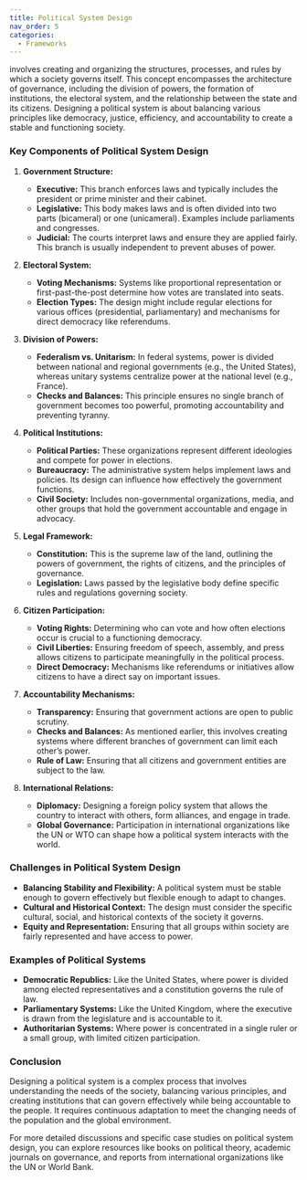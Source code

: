 ```yaml
---
title: Political System Design
nav_order: 5
categories:
  - Frameworks
---
```


involves creating and organizing the structures, processes, and rules by which a society governs itself. This concept encompasses the architecture of governance, including the division of powers, the formation of institutions, the electoral system, and the relationship between the state and its citizens. Designing a political system is about balancing various principles like democracy, justice, efficiency, and accountability to create a stable and functioning society.

### **Key Components of Political System Design**

1. **Government Structure:**

   - **Executive:** This branch enforces laws and typically includes the president or prime minister and their cabinet.
   - **Legislative:** This body makes laws and is often divided into two parts (bicameral) or one (unicameral). Examples include parliaments and congresses.
   - **Judicial:** The courts interpret laws and ensure they are applied fairly. This branch is usually independent to prevent abuses of power.
2. **Electoral System:**

   - **Voting Mechanisms:** Systems like proportional representation or first-past-the-post determine how votes are translated into seats.
   - **Election Types:** The design might include regular elections for various offices (presidential, parliamentary) and mechanisms for direct democracy like referendums.
3. **Division of Powers:**

   - **Federalism vs. Unitarism:** In federal systems, power is divided between national and regional governments (e.g., the United States), whereas unitary systems centralize power at the national level (e.g., France).
   - **Checks and Balances:** This principle ensures no single branch of government becomes too powerful, promoting accountability and preventing tyranny.
4. **Political Institutions:**

   - **Political Parties:** These organizations represent different ideologies and compete for power in elections.
   - **Bureaucracy:** The administrative system helps implement laws and policies. Its design can influence how effectively the government functions.
   - **Civil Society:** Includes non-governmental organizations, media, and other groups that hold the government accountable and engage in advocacy.
5. **Legal Framework:**

   - **Constitution:** This is the supreme law of the land, outlining the powers of government, the rights of citizens, and the principles of governance.
   - **Legislation:** Laws passed by the legislative body define specific rules and regulations governing society.
6. **Citizen Participation:**

   - **Voting Rights:** Determining who can vote and how often elections occur is crucial to a functioning democracy.
   - **Civil Liberties:** Ensuring freedom of speech, assembly, and press allows citizens to participate meaningfully in the political process.
   - **Direct Democracy:** Mechanisms like referendums or initiatives allow citizens to have a direct say on important issues.
7. **Accountability Mechanisms:**

   - **Transparency:** Ensuring that government actions are open to public scrutiny.
   - **Checks and Balances:** As mentioned earlier, this involves creating systems where different branches of government can limit each other’s power.
   - **Rule of Law:** Ensuring that all citizens and government entities are subject to the law.
8. **International Relations:**

   - **Diplomacy:** Designing a foreign policy system that allows the country to interact with others, form alliances, and engage in trade.
   - **Global Governance:** Participation in international organizations like the UN or WTO can shape how a political system interacts with the world.

### **Challenges in Political System Design**

- **Balancing Stability and Flexibility:** A political system must be stable enough to govern effectively but flexible enough to adapt to changes.
- **Cultural and Historical Context:** The design must consider the specific cultural, social, and historical contexts of the society it governs.
- **Equity and Representation:** Ensuring that all groups within society are fairly represented and have access to power.

### **Examples of Political Systems**

- **Democratic Republics:** Like the United States, where power is divided among elected representatives and a constitution governs the rule of law.
- **Parliamentary Systems:** Like the United Kingdom, where the executive is drawn from the legislature and is accountable to it.
- **Authoritarian Systems:** Where power is concentrated in a single ruler or a small group, with limited citizen participation.

### **Conclusion**

Designing a political system is a complex process that involves understanding the needs of the society, balancing various principles, and creating institutions that can govern effectively while being accountable to the people. It requires continuous adaptation to meet the changing needs of the population and the global environment.

For more detailed discussions and specific case studies on political system design, you can explore resources like books on political theory, academic journals on governance, and reports from international organizations like the UN or World Bank.
